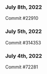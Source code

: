 ### July 8th, 2022

Commit #22910

### July 5th, 2022

Commit #314353


### July 4th, 2022

Commit #72281
